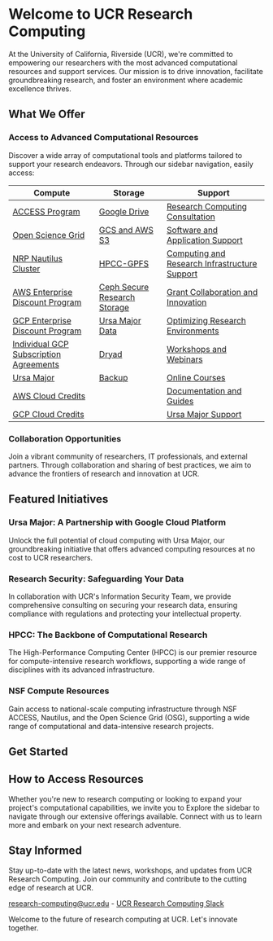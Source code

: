 
# Welcome to UCR Research Computing

At the University of California, Riverside (UCR), we're committed to empowering our researchers with the most advanced computational resources and support services. Our mission is to drive innovation, facilitate groundbreaking research, and foster an environment where academic excellence thrives.

## What We Offer

### Access to Advanced Computational Resources
Discover a wide array of computational tools and platforms tailored to support your research endeavors. Through our sidebar navigation, easily access:

| Compute | Storage | Support |
|---------|---------|---------|
| [ACCESS Program](nsf_access.md) | [Google Drive](Google_Drive.md) | [Research Computing Consultation](research-computing-consultation.md) |
| [Open Science Grid](open_science_grid.md) | [GCS and AWS S3](gcs_aws_s3.md) | [Software and Application Support](software-and-application-support.md) |
| [NRP Nautilus Cluster](Nautilus.md) | [HPCC-GPFS](hpcc_gpfs.md) | [Computing and Research Infrastructure Support](computing-and-research-infrastructure-support.md) |
| [AWS Enterprise Discount Program](gcp_aws_edp.md) | [Ceph Secure Research Storage](ceph_secure_research_storage.md) | [Grant Collaboration and Innovation](grant-collaboration-and-innovation.md) |
| [GCP Enterprise Discount Program](gcp_aws_edp.md) | [Ursa Major Data](ursa_major_data.md) | [Optimizing Research Environments](optimizing-research-environments.md) |
| [Individual GCP Subscription Agreements](gcp_subscription_agreements.md) | [Dryad](https://datadryad.org/stash) | [Workshops and Webinars](workshops-and-webinars.md) |
| [Ursa Major](ursa_major.md) | [Backup](backup.md) | [Online Courses](online-courses.md) |
| [AWS Cloud Credits](GCP_and_AWS_Cloud_Credits.md) |  | [Documentation and Guides](documentation-and-guides.md) |
| [GCP Cloud Credits](GCP_and_AWS_Cloud_Credits.md) |  | [Ursa Major Support](ursa_major.md)  |

### Collaboration Opportunities
Join a vibrant community of researchers, IT professionals, and external partners. Through collaboration and sharing of best practices, we aim to advance the frontiers of research and innovation at UCR.

## Featured Initiatives

### Ursa Major: A Partnership with Google Cloud Platform
Unlock the full potential of cloud computing with Ursa Major, our groundbreaking initiative that offers advanced computing resources at no cost to UCR researchers.

### Research Security: Safeguarding Your Data
In collaboration with UCR's Information Security Team, we provide comprehensive consulting on securing your research data, ensuring compliance with regulations and protecting your intellectual property.

### HPCC: The Backbone of Computational Research
The High-Performance Computing Center (HPCC) is our premier resource for compute-intensive research workflows, supporting a wide range of disciplines with its advanced infrastructure.

### NSF Compute Resources
Gain access to national-scale computing infrastructure through NSF ACCESS, Nautilus, and the Open Science Grid (OSG), supporting a wide range of computational and data-intensive research projects.

## Get Started

## How to Access Resources

Whether you're new to research computing or looking to expand your project's computational capabilities, we invite you to Explore the sidebar to navigate through our extensive offerings available. Connect with us to learn more and embark on your next research adventure.

## Stay Informed

Stay up-to-date with the latest news, workshops, and updates from UCR Research Computing. Join our community and contribute to the cutting edge of research at UCR.

[research-computing@ucr.edu](mailto:research-computing@ucr.edu) - [UCR Research Computing Slack](https://ucr-research-compute.slack.com/)

Welcome to the future of research computing at UCR. Let's innovate together.
